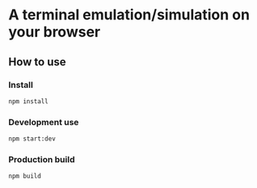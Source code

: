 # A terminal emulation/simulation on your browser

## How to use
### Install
```bash
npm install
```

### Development use
```bash
npm start:dev
```

### Production build
```bash
npm build
```


